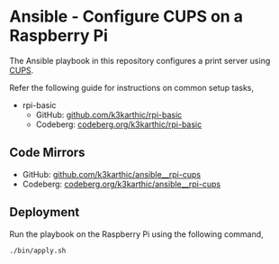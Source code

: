 # Ansible - Configure CUPS on a Raspberry Pi

The Ansible playbook in this repository configures a print server using [CUPS](https://www.cups.org/).

Refer the following guide for instructions on common setup tasks,
* rpi-basic
	* GitHub: [github.com/k3karthic/rpi-basic](https://github.com/k3karthic/rpi-basic)
	* Codeberg: [codeberg.org/k3karthic/rpi-basic](https://codeberg.org/k3karthic/rpi-basic)

## Code Mirrors

* GitHub: [github.com/k3karthic/ansible__rpi-cups](https://github.com/k3karthic/ansible__rpi-cups/)
* Codeberg: [codeberg.org/k3karthic/ansible__rpi-cups](https://codeberg.org/k3karthic/ansible__rpi-cups/)

## Deployment

Run the playbook on the Raspberry Pi using the following command,
```
./bin/apply.sh
```
